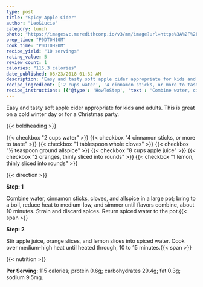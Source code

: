 ```yaml
---
type: post
title: "Spicy Apple Cider"
author: "Leo&Lucie"
category: lunch
photo: "https://imagesvc.meredithcorp.io/v3/mm/image?url=https%3A%2F%2Fimages.media-allrecipes.com%2Fuserphotos%2F6886285.jpg"
prep_time: "P0DT0H10M"
cook_time: "P0DT0H20M"
recipe_yield: "10 servings"
rating_value: 5
review_count: 1
calories: "115.3 calories"
date_published: 08/23/2018 01:32 AM
description: "Easy and tasty soft apple cider appropriate for kids and adults. This is great on a cold winter day or for a Christmas party."
recipe_ingredient: ['2 cups water', '4 cinnamon sticks, or more to taste', '1 tablespoon whole cloves', '½ teaspoon ground allspice', '8 cups apple juice', '2 oranges, thinly sliced into rounds', '1 lemon, thinly sliced into rounds']
recipe_instructions: [{'@type': 'HowToStep', 'text': 'Combine water, cinnamon sticks, cloves, and allspice in a large pot; bring to a boil, reduce heat to medium-low, and simmer until flavors combine, about 10 minutes. Strain and discard spices. Return spiced water to the pot.\n'}, {'@type': 'HowToStep', 'text': 'Stir apple juice, orange slices, and lemon slices into spiced water. Cook over medium-high heat until heated through, 10 to 15 minutes.\n'}]
---
```


Easy and tasty soft apple cider appropriate for kids and adults. This is great on a cold winter day or for a Christmas party. 

{{< boldheading >}}

{{< checkbox "2 cups water" >}}
{{< checkbox "4  cinnamon sticks, or more to taste" >}}
{{< checkbox "1 tablespoon whole cloves" >}}
{{< checkbox "½ teaspoon ground allspice" >}}
{{< checkbox "8 cups apple juice" >}}
{{< checkbox "2  oranges, thinly sliced into rounds" >}}
{{< checkbox "1  lemon, thinly sliced into rounds" >}}


{{< direction >}}

**Step: 1**

Combine water, cinnamon sticks, cloves, and allspice in a large pot; bring to a boil, reduce heat to medium-low, and simmer until flavors combine, about 10 minutes. Strain and discard spices. Return spiced water to the pot.{{< span >}}

**Step: 2**

Stir apple juice, orange slices, and lemon slices into spiced water. Cook over medium-high heat until heated through, 10 to 15 minutes.{{< span >}}

{{< nutrition >}}

**Per Serving:** 115 calories; protein 0.6g; carbohydrates 29.4g; fat 0.3g; sodium 9.5mg.